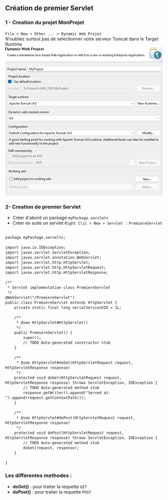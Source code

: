 ## Création de premier Servlet

### 1 - Creation du projet MonProjet 
`File > New > Other ... > Dynamic Web Projet `  
	N'oubliez surtout pas de selectionner votre serveur Tomcat dans le Target Runtime  
![create project](../assets/TP2_create_project.png)

### 2- Creation de premier Servlet
- Créer d'abord un package `myPackage.servlets`  
- Créer en suite un servlet `Right Clic > New > Servlet ` : `PremiereServlet`  
##
	package myPackage.servelts;

	import java.io.IOException;
	import javax.servlet.ServletException;
	import javax.servlet.annotation.WebServlet;
	import javax.servlet.http.HttpServlet;
	import javax.servlet.http.HttpServletRequest;
	import javax.servlet.http.HttpServletResponse;

	/**
	 * Servlet implementation class PremiereServlet
	 */
	@WebServlet("/PremiereServlet")
	public class PremiereServlet extends HttpServlet {
		private static final long serialVersionUID = 1L;
		   
		/**
		 * @see HttpServlet#HttpServlet()
		 */
		public PremiereServlet() {
			super();
			// TODO Auto-generated constructor stub
		}

		/**
		 * @see HttpServlet#doGet(HttpServletRequest request, HttpServletResponse response)
		 */
		protected void doGet(HttpServletRequest request, HttpServletResponse response) throws ServletException, IOException {
			// TODO Auto-generated method stub
			response.getWriter().append("Served at: ").append(request.getContextPath());
		}

		/**
		 * @see HttpServlet#doPost(HttpServletRequest request, HttpServletResponse response)
		 */
		protected void doPost(HttpServletRequest request, HttpServletResponse response) throws ServletException, IOException {
			// TODO Auto-generated method stub
			doGet(request, response);
		}

	}

### Les différentes methodes :
- **doGet()** : pour traiter la requette `GET`
- **doPost()** : pour traiter la requette `POST`